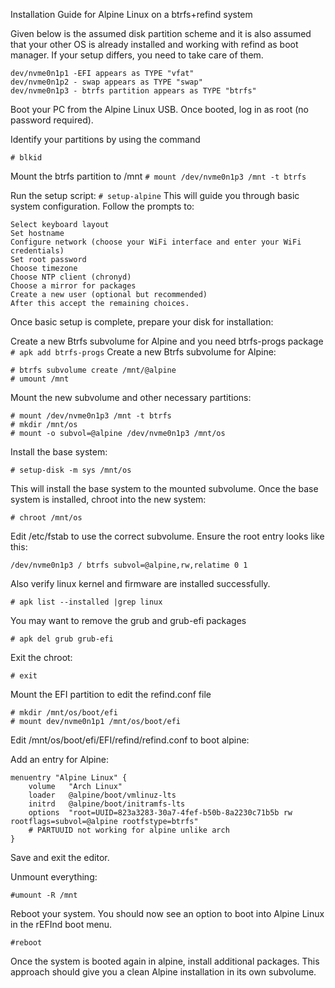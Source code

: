 Installation Guide for Alpine Linux on a btrfs+refind system

Given below is the assumed disk partition scheme and it is also assumed that your other OS is already installed and working with refind as boot manager. If your setup differs, you need to take care of them.
```
dev/nvme0n1p1 -EFI appears as TYPE "vfat"
dev/nvme0n1p2 - swap appears as TYPE "swap"
dev/nvme0n1p3 - btrfs partition appears as TYPE "btrfs"
```
Boot your PC from the Alpine Linux USB.
Once booted, log in as root (no password required).

Identify your partitions by using the command

`# blkid`

Mount the btrfs partition to /mnt
`# mount /dev/nvme0n1p3 /mnt -t btrfs`

Run the setup script:
`# setup-alpine`
This will guide you through basic system configuration. Follow the prompts to:

    Select keyboard layout
    Set hostname
    Configure network (choose your WiFi interface and enter your WiFi credentials)
    Set root password
    Choose timezone
    Choose NTP client (chronyd)
    Choose a mirror for packages
    Create a new user (optional but recommended)
    After this accept the remaining choices.
Once basic setup is complete, prepare your disk for installation:

Create a new Btrfs subvolume for Alpine and you need btrfs-progs package 
`# apk add btrfs-progs`
Create a new Btrfs subvolume for Alpine:
```
# btrfs subvolume create /mnt/@alpine
# umount /mnt
```
Mount the new subvolume and other necessary partitions:
```
# mount /dev/nvme0n1p3 /mnt -t btrfs
# mkdir /mnt/os
# mount -o subvol=@alpine /dev/nvme0n1p3 /mnt/os
```
Install the base system:

`# setup-disk -m sys /mnt/os`

This will install the base system to the mounted subvolume.
Once the base system is installed, chroot into the new system:

`# chroot /mnt/os`

Edit /etc/fstab to use the correct subvolume. Ensure the root entry looks like this:

`/dev/nvme0n1p3 / btrfs subvol=@alpine,rw,relatime 0 1`

Also verify linux kernel and firmware are installed successfully.

`# apk list --installed |grep linux`

You may want to remove the grub and grub-efi packages

`# apk del grub grub-efi`


Exit the chroot:

`# exit`

Mount the EFI partition to edit the refind.conf file

```
# mkdir /mnt/os/boot/efi
# mount dev/nvme0n1p1 /mnt/os/boot/efi
```
Edit /mnt/os/boot/efi/EFI/refind/refind.conf to boot alpine:

Add an entry for Alpine:

    menuentry "Alpine Linux" {
        volume   "Arch Linux"
        loader   @alpine/boot/vmlinuz-lts
        initrd   @alpine/boot/initramfs-lts
        options  "root=UUID=823a3283-30a7-4fef-b50b-8a2230c71b5b rw rootflags=subvol=@alpine rootfstype=btrfs"
        # PARTUUID not working for alpine unlike arch
    }

Save and exit the editor.
    
Unmount everything:

`#umount -R /mnt`

Reboot your system. You should now see an option to boot into Alpine
Linux in the rEFInd boot menu.

`#reboot`

Once the system is booted again in alpine, install additional
packages. This approach should give you a clean Alpine installation in
its own subvolume.
